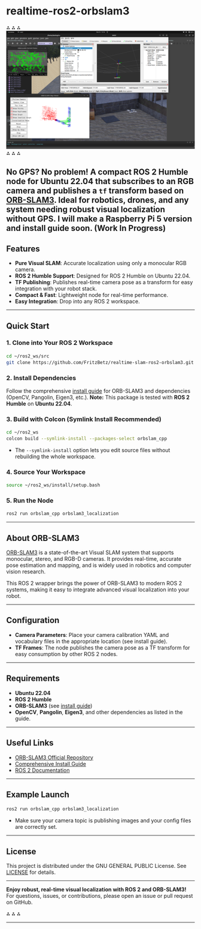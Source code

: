 # realtime-ros2-orbslam3  
⁂   ⁂   ⁂
![Project Screenshot](https://github.com/FritzBetz/realtime-slam-ros2-orbslam3/blob/main/img/Screenshot%20from%202025-05-25%2012-45-47.png)
⁂   ⁂   ⁂

**No GPS? No problem!**
A compact ROS 2 Humble node for Ubuntu 22.04 that subscribes to an RGB camera and publishes a `tf` transform based on [ORB-SLAM3](https://github.com/UZ-SLAMLab/ORB_SLAM3).
Ideal for robotics, drones, and any system needing robust visual localization without GPS. I will make a Raspberry Pi 5 version and install guide soon.
(Work In Progress)
---

## Features

- **Pure Visual SLAM**: Accurate localization using only a monocular RGB camera.
- **ROS 2 Humble Support**: Designed for ROS 2 Humble on Ubuntu 22.04.
- **TF Publishing**: Publishes real-time camera pose as a transform for easy integration with your robot stack.
- **Compact \& Fast**: Lightweight node for real-time performance.
- **Easy Integration**: Drop into any ROS 2 workspace.

---

## Quick Start

### 1. Clone into Your ROS 2 Workspace

```bash
cd ~/ros2_ws/src
git clone https://github.com/FritzBetz/realtime-slam-ros2-orbslam3.git
```


### 2. Install Dependencies

Follow the comprehensive [install guide](https://github.com/FritzBetz/ORB-SLAM3-update) for ORB-SLAM3 and dependencies (OpenCV, Pangolin, Eigen3, etc.).
**Note:** This package is tested with **ROS 2 Humble** on **Ubuntu 22.04**.

### 3. Build with Colcon (Symlink Install Recommended)

```bash
cd ~/ros2_ws
colcon build --symlink-install --packages-select orbslam_cpp
```

- The `--symlink-install` option lets you edit source files without rebuilding the whole workspace.


### 4. Source Your Workspace

```bash
source ~/ros2_ws/install/setup.bash
```


### 5. Run the Node

```bash
ros2 run orbslam_cpp orbslam3_localization
```


---

## About ORB-SLAM3

[ORB-SLAM3](https://github.com/UZ-SLAMLab/ORB_SLAM3) is a state-of-the-art Visual SLAM system that supports monocular, stereo, and RGB-D cameras.
It provides real-time, accurate pose estimation and mapping, and is widely used in robotics and computer vision research.

This ROS 2 wrapper brings the power of ORB-SLAM3 to modern ROS 2 systems, making it easy to integrate advanced visual localization into your robot.

---

## Configuration

- **Camera Parameters**: Place your camera calibration YAML and vocabulary files in the appropriate location (see install guide).
- **TF Frames**: The node publishes the camera pose as a TF transform for easy consumption by other ROS 2 nodes.

---

## Requirements

- **Ubuntu 22.04**
- **ROS 2 Humble**
- **ORB-SLAM3** (see [install guide](https://github.com/FritzBetz/ORB-SLAM3-update))
- **OpenCV**, **Pangolin**, **Eigen3**, and other dependencies as listed in the guide.

---

## Useful Links

- [ORB-SLAM3 Official Repository](https://github.com/UZ-SLAMLab/ORB_SLAM3)
- [Comprehensive Install Guide](https://github.com/FritzBetz/ORB-SLAM3-update)
- [ROS 2 Documentation](https://docs.ros.org/en/humble/index.html)

---

## Example Launch

```bash
ros2 run orbslam_cpp orbslam3_localization
```

- Make sure your camera topic is publishing images and your config files are correctly set.

---

## License

This project is distributed under the GNU GENERAL PUBLIC License. See [LICENSE](LICENSE) for details.

---

**Enjoy robust, real-time visual localization with ROS 2 and ORB-SLAM3!**
For questions, issues, or contributions, please open an issue or pull request on GitHub.

⁂   ⁂   ⁂

---
